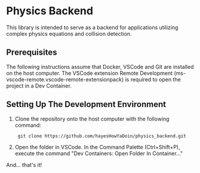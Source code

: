 # Physics Backend

This library is intended to serve as a backend for applications utilizing 
complex physics equations and collision detection.

## Prerequisites

The following instructions assume that Docker, VSCode and Git are installed on 
the host computer. The VSCode extension Remote Development 
(ms-vscode-remote.vscode-remote-extensionpack) is required to open the project 
in a Dev Container. 

## Setting Up The Development Environment

1) Clone the repository onto the host computer with the following command:
   ```
    git clone https://github.com/hayesHowYaDoin/physics_backend.git
   ```
2) Open the folder in VSCode. In the Command Palette (Ctrl+Shift+P), execute 
the command "Dev Containers: Open Folder In Container..."

And... that's it!

[1]: https://api.csswg.org/bikeshed/?force=1&url=https://raw.githubusercontent.com/vector-of-bool/pitchfork/develop/data/spec.bs
[2]: https://en.cppreference.com/w/cpp/language/pimpl
